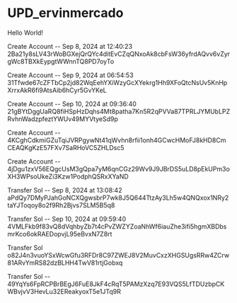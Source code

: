 # UPD_ervinmercado

Hello World!


Create Account --  Sep 8, 2024 at 12:40:23
2Ba21y8sLV43rWoBGXejQrQYc4ditEvCZqQNxoAk8cbFsW36yfrdAQvv6vZyrgWc8TBXkEypgtWWnnTQ8PD7oyTo

Create Account --  Sep 9, 2024 at 06:54:53
31Tfwde67cZFTbCp2jd82WqEehYXiWzyGcXYekrg1Hh9XFoQtcNsUv5KnHpXrrxAkR6fi9AtsAib6hCyr5GvYKeL

Create Account --  Sep 10, 2024 at 09:36:40
21gBYtDggUaRQ8fiHSpHzDqhs4Mt8patha7Kn5R2qPVVa87TPRLJYMUbLPZRvhnWadzpfeztYWUv49MYVtyeSd9p

Create Account --
4KCghCdkmiGZuTqiJVRPgywNt41qWvhn8rfii1onh4GCwcHMoFJ8kHD8CmCEAQKgKzE57FXv7SaRHoVC5ZHLDsc5

Create Account --
4jDgu1zxV56EQgcUsM3gQpa7yM6qnCGz29Wv9J9JBrDS5uLD8pEkUPm3oXH3WPsoUkeZi3Kzw1PodphQSRxXYaND

Transfer Sol -- Sep 8, 2024 at 13:08:42
aPdQy7DMyPJahGoNCXQgwsbrP7wk8J5Q644TtzAy3Lh5w4QNQxox1NRy2taYJToqoy8o2f9Rh2Bjvs7SLM5B5q8

Transfer Sol -- Sep 10, 2024 at 09:59:40
4VMLFkb9f83vQ8dVqhbyZb7t4cPvZWZYZoaNhWf6iauZhe3ifi5hgmXBDbsmrKco6okRAEDopvjL95eBvxN7Z8rt

Transfer Sol 
o82J4n3vuoYSxWcwGfu3RFDr8C97ZWEJ8V2MuvCxzXHGSUgsRRw4ZCrw81ARvYmRS82dzBLHH4TwV81rtjGobxq

Transfer Sol --
49YqYs6FpRCPBrBEgJ6FuE8JkF4cRqT5PAMzXzq7E93VQS5LfTDUzbpCKWBvjvV3HevLu32EReakyoxT5e1JTq9R
